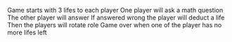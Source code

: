 Game starts with 3 lifes to each player
One player will ask a math question
The other player will answer
If answered wrong the player will deduct a life
Then the players will rotate role
Game over when one of the player has no more lifes left
